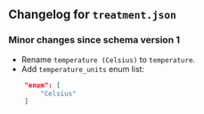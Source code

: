 ## Changelog for ``treatment.json``

### Minor changes since schema version 1

* Rename `temperature (Celsius)` to `temperature`.
* Add `temperature_units` enum list:
```json
    "enum": [
        "Celsius"
    ]
```
